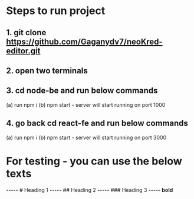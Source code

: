 # Steps to run project

## 1. git clone https://github.com/Gaganydv7/neoKred-editor.git
## 2. open two terminals
## 3. cd node-be  and run below commands
(a) run npm i 
(b) npm start - server will start running on port 1000

## 4. go back cd react-fe  and run below commands

(a) run npm i 
(b) npm start - server will start running on port 3000

# For testing - you can use the below texts
-----  # Heading 1
-----  ## Heading 2
-----  ### Heading 3
-----  **bold**
